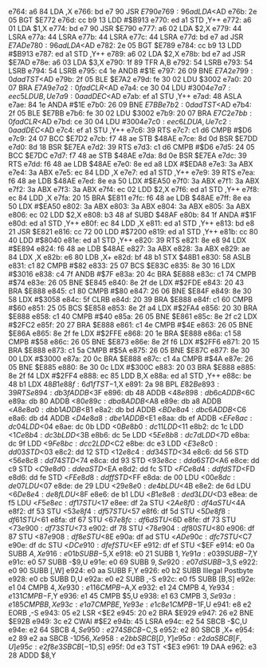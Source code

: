 e764: a6 84        LDA    ,X
e766: bd e7 90     JSR    $E790
e769: 96 ad        LDA    <$AD
e76b: 2e 05        BGT    $E772
e76d: cc b9 13     LDD    #$B913
e770: ed a1        STD    ,Y++
e772: a6 01        LDA    $1,X
e774: bd e7 90     JSR    $E790
e777: a6 02        LDA    $2,X
e779: 44           LSRA
e77a: 44           LSRA
e77b: 44           LSRA
e77c: 44           LSRA
e77d: bd e7 ad     JSR    $E7AD
e780: 96 ad        LDA    <$AD
e782: 2e 05        BGT    $E789
e784: cc b9 13     LDD    #$B913
e787: ed a1        STD    ,Y++
e789: a6 02        LDA    $2,X
e78b: bd e7 ad     JSR    $E7AD
e78e: a6 03        LDA    $3,X
e790: 1f 89        TFR    A,B
e792: 54           LSRB
e793: 54           LSRB
e794: 54           LSRB
e795: c4 1e        ANDB   #$1E
e797: 26 09        BNE    $E7A2
e799: 0d ad        TST    <$AD
e79b: 2f 05        BLE    $E7A2
e79d: fe 30 02     LDU    $3002
e7a0: 20 07        BRA    $E7A9
e7a2: 0f ad        CLR    <$AD
e7a4: ce 30 04     LDU    #$3004
e7a7: ee c5        LDU    B,U
e7a9: 0a ad        DEC    <$AD
e7ab: ef a1        STU    ,Y++
e7ad: 48           ASLA
e7ae: 84 1e        ANDA   #$1E
e7b0: 26 09        BNE    $E7BB
e7b2: 0d ad        TST    <$AD
e7b4: 2f 05        BLE    $E7BB
e7b6: fe 30 02     LDU    $3002
e7b9: 20 07        BRA    $E7C2
e7bb: 0f ad        CLR    <$AD
e7bd: ce 30 04     LDU    #$3004
e7c0: ee c6        LDU    A,U
e7c2: 0a ad        DEC    <$AD
e7c4: ef a1        STU    ,Y++
e7c6: 39           RTS
e7c7: c1 d6        CMPB   #$D6
e7c9: 24 07        BCC    $E7D2
e7cb: f7 48 ae     STB    $48AE
e7ce: 8d 0d        BSR    $E7DD
e7d0: 8d 18        BSR    $E7EA
e7d2: 39           RTS
e7d3: c1 d6        CMPB   #$D6
e7d5: 24 05        BCC    $E7DC
e7d7: f7 48 ae     STB    $48AE
e7da: 8d 0e        BSR    $E7EA
e7dc: 39           RTS
e7dd: f6 48 ae     LDB    $48AE
e7e0: 8e ed a8     LDX    #$EDA8
e7e3: 3a           ABX
e7e4: 3a           ABX
e7e5: ec 84        LDD    ,X
e7e7: ed a1        STD    ,Y++
e7e9: 39           RTS
e7ea: f6 48 ae     LDB    $48AE
e7ed: 8e ea 50     LDX    #$EA50
e7f0: 3a           ABX
e7f1: 3a           ABX
e7f2: 3a           ABX
e7f3: 3a           ABX
e7f4: ec 02        LDD    $2,X
e7f6: ed a1        STD    ,Y++
e7f8: ec 84        LDD    ,X
e7fa: 20 15        BRA    $E811
e7fc: f6 48 ae     LDB    $48AE
e7ff: 8e ea 50     LDX    #$EA50
e802: 3a           ABX
e803: 3a           ABX
e804: 3a           ABX
e805: 3a           ABX
e806: ec 02        LDD    $2,X
e808: b3 48 af     SUBD   $48AF
e80b: 84 1f        ANDA   #$1F
e80d: ed a1        STD    ,Y++
e80f: ec 84        LDD    ,X
e811: ed a1        STD    ,Y++
e813: bd e8 21     JSR    $E821
e816: cc 72 00     LDD    #$7200
e819: ed a1        STD    ,Y++
e81b: cc 80 40     LDD    #$8040
e81e: ed a1        STD    ,Y++
e820: 39           RTS
e821: 8e e8 94     LDX    #$E894
e824: f6 48 ae     LDB    $48AE
e827: 3a           ABX
e828: 3a           ABX
e829: ae 84        LDX    ,X
e82b: e6 80        LDB    ,X+
e82d: bf 48 b1     STX    $48B1
e830: 58           ASLB
e831: c1 82        CMPB   #$82
e833: 25 07        BCS    $E83C
e835: 8e 30 16     LDX    #$3016
e838: c4 7f        ANDB   #$7F
e83a: 20 4c        BRA    $E888
e83c: c1 74        CMPB   #$74
e83e: 26 05        BNE    $E845
e840: 8e 2f de     LDX    #$2FDE
e843: 20 43        BRA    $E888
e845: c1 80        CMPB   #$80
e847: 26 06        BNE    $E84F
e849: 8e 30 58     LDX    #$3058
e84c: 5f           CLRB
e84d: 20 39        BRA    $E888
e84f: c1 60        CMPB   #$60
e851: 25 05        BCS    $E858
e853: 8e 2f a4     LDX    #$2FA4
e856: 20 30        BRA    $E888
e858: c1 40        CMPB   #$40
e85a: 26 05        BNE    $E861
e85c: 8e 2f c2     LDX    #$2FC2
e85f: 20 27        BRA    $E888
e861: c1 4e        CMPB   #$4E
e863: 26 05        BNE    $E86A
e865: 8e 2f fe     LDX    #$2FFE
e868: 20 1e        BRA    $E888
e86a: c1 58        CMPB   #$58
e86c: 26 05        BNE    $E873
e86e: 8e 2f f6     LDX    #$2FF6
e871: 20 15        BRA    $E888
e873: c1 5a        CMPB   #$5A
e875: 26 05        BNE    $E87C
e877: 8e 30 00     LDX    #$3000
e87a: 20 0c        BRA    $E888
e87c: c1 4a        CMPB   #$4A
e87e: 26 05        BNE    $E885
e880: 8e 30 0c     LDX    #$300C
e883: 20 03        BRA    $E888
e885: 8e 2f f4     LDX    #$2FF4
e888: ec 85        LDD    B,X
e88a: ed a1        STD    ,Y++
e88c: be 48 b1     LDX    $48B1
e88f: 6d 1f        TST    -$1,X
e891: 2a 98        BPL    $E82B
e893: 39           RTS
e894: db 3f        ADDB   <$3F
e896: db 48        ADDB   <$48
e898: db 6c        ADDB   <$6C
e89a: db 80        ADDB   <$80
e89c: db a8        ADDB   <$A8
e89e: db a8        ADDB   <$A8
e8a0: db b1        ADDB   <$B1
e8a2: db bd        ADDB   <$BD
e8a4: db c6        ADDB   <$C6
e8a6: db d4        ADDB   <$D4
e8a8: db e1        ADDB   <$E1
e8aa: db ef        ADDB   <$EF
e8ac: dc 04        LDD    <$04
e8ae: dc 0b        LDD    <$0B
e8b0: dc 11        LDD    <$11
e8b2: dc 1c        LDD    <$1C
e8b4: dc 3b        LDD    <$3B
e8b6: dc 5e        LDD    <$5E
e8b8: dc 7d        LDD    <$7D
e8ba: dc 9f        LDD    <$9F
e8bc: dc c2        LDD    <$C2
e8be: dc e3        LDD    <$E3
e8c0: dd 03        STD    <$03
e8c2: dd 12        STD    <$12
e8c4: dd 34        STD    <$34
e8c6: dd 56        STD    <$56
e8c8: dd 74        STD    <$74
e8ca: dd 93        STD    <$93
e8cc: dd a6        STD    <$A6
e8ce: dd c9        STD    <$C9
e8d0: dd ea        STD    <$EA
e8d2: dd fc        STD    <$FC
e8d4: dd fd        STD    <$FD
e8d6: dd fe        STD    <$FE
e8d8: dd ff        STD    <$FF
e8da: de 00        LDU    <$00
e8dc: de 07        LDU    <$07
e8de: de 29        LDU    <$29
e8e0: de 4b        LDU    <$4B
e8e2: de 6d        LDU    <$6D
e8e4: de 8f        LDU    <$8F
e8e6: de b1        LDU    <$B1
e8e8: de d3        LDU    <$D3
e8ea: de f5        LDU    <$F5
e8ec: df 17        STU    <$17
e8ee: df 2a        STU    <$2A
e8f0: df 4a        STU    <$4A
e8f2: df 53        STU    <$53
e8f4: df 57        STU    <$57
e8f6: df 5d        STU    <$5D
e8f8: df 61        STU    <$61
e8fa: df 67        STU    <$67
e8fc: df 6d        STU    <$6D
e8fe: df 73        STU    <$73
e900: df 73        STU    <$73
e902: df 78        STU    <$78
e904: df 80        STU    <$80
e906: df 87        STU    <$87
e908: df 8e        STU    <$8E
e90a: df ad        STU    <$AD
e90c: df c7        STU    <$C7
e90e: df dc        STU    <$DC
e910: df ef        STU    <$EF
e912: df ef        STU    <$EF
e914: e0 0a        SUBB   $A,X
e916: e0 1b        SUBB   -$5,X
e918: e0 21        SUBB   $1,Y
e91a: e0 39        SUBB   -$7,Y
e91c: e0 57        SUBB   -$9,U
e91e: e0 69        SUBB   $9,S
e920: e0 7d        SUBB   -$3,S
e922: e0 90        SUBB   [,W]
e924: e0 aa        SUBB   F,Y
e926: e0 b2        SUBB   Illegal Postbyte
e928: e0 cb        SUBB   D,U
e92a: e0 e2        SUBB   ,-S
e92c: e0 f5        SUBB   [B,S]
e92e: e1 04        CMPB   $4,X
e930: e1 16        CMPB   -$A,X
e932: e1 24        CMPB   $4,Y
e934: e1 31        CMPB   -$F,Y
e936: e1 45        CMPB   $5,U
e938: e1 63        CMPB   $3,S
e93a: e1 85        CMPB   B,X
e93c: e1 a7        CMPB   E,Y
e93e: e1 c8 e1     CMPB   -$1F,U
e941: e8 e2        EORB   ,-S
e943: 05 e2        LSR    <$E2
e945: 20 e2        BRA    $E929
e947: 26 e2        BNE    $E92B
e949: 3c e2        CWAI   #$E2
e94b: 45           LSRA
e94c: e2 54        SBCB   -$C,U
e94e: e2 64        SBCB   $4,S
e950: e2 74        SBCB   -$C,S
e952: e2 80        SBCB   ,X+
e954: e2 89 e2 aa  SBCB   -$1D56,X
e958: e2 bb        SBCB   [D,Y]
e95a: e2 da        SBCB   [F,U]
e95c: e2 f8 e3     SBCB   [-$1D,S]
e95f: 0d e3        TST    <$E3
e961: 19           DAA
e962: e3 28        ADDD   $8,Y
